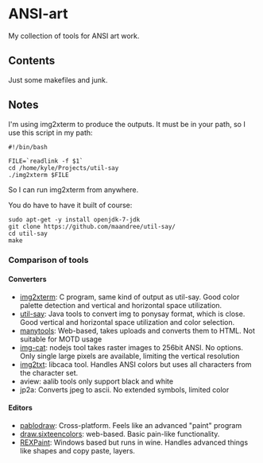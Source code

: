 # ANSI-art

My collection of tools for ANSI art work.

## Contents

Just some makefiles and junk.

## Notes

I'm using img2xterm to produce the outputs. It must be in your path,
so I use this script in my path:

```
#!/bin/bash

FILE=`readlink -f $1`
cd /home/kyle/Projects/util-say
./img2xterm $FILE
```

So I can run img2xterm from anywhere.

You do have to have it built of course:
```
sudo apt-get -y install openjdk-7-jdk
git clone https://github.com/maandree/util-say/
cd util-say
make
```

### Comparison of tools

#### Converters

* [img2xterm](https://github.com/rossy/img2xterm):
C program, same kind of output as util-say. Good color palette detection and
vertical and horizontal space utilization.
* [util-say](https://github.com/maandree/util-say/): 
Java tools to convert img to ponysay format, which is close. Good vertical
and horizontal space utilization and color selection.
* [manytools](https://github.com/maandree/util-say/):
Web-based, takes uploads and converts them to HTML. Not suitable
for MOTD usage
* [img-cat](https://github.com/saikobee/img-cat/):
nodejs tool takes raster images to 256bit ANSI.
No options. Only single large pixels are available, limiting the vertical resolution
* [img2txt](http://manpages.ubuntu.com/manpages/hardy/man1/img2txt.1.html):
libcaca tool. Handles ANSI colors but uses all characters from the character set.
* aview: aalib tools only support black and white
* jp2a: Converts jpeg to ascii. No extended symbols, limited color 

#### Editors

* [pablodraw](http://picoe.ca/products/pablodraw/):
Cross-platform. Feels like an advanced "paint" program
* [draw.sixteencolors](http://draw.sixteencolors.net/try/):
web-based. Basic pain-like functionality.
* [REXPaint](http://rexpaint.blogspot.com/p/download.html):
Windows based but runs in wine. Handles advanced things like shapes and copy paste, layers.
